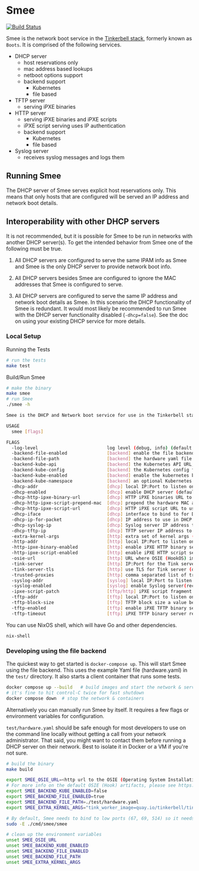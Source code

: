 # Smee

[![Build Status](https://github.com/tinkerbell/smee/workflows/For%20each%20commit%20and%20PR/badge.svg)](https://github.com/tinkerbell/smee/actions?query=workflow%3A%22For+each+commit+and+PR%22+branch%3Amain)

Smee is the network boot service in the [Tinkerbell stack](https://tinkerbell.org), formerly known as `Boots`. It is comprised of the following services.

- DHCP server
  - host reservations only
  - mac address based lookups
  - netboot options support
  - backend support
    - Kubernetes
    - file based
- TFTP server
  - serving iPXE binaries
- HTTP server
  - serving iPXE binaries and iPXE scripts
  - iPXE script serving uses IP authentication
  - backend support
    - Kubernetes
    - file based
- Syslog server
  - receives syslog messages and logs them

## Running Smee

The DHCP server of Smee serves explicit host reservations only. This means that only hosts that are configured will be served an IP address and network boot details.

## Interoperability with other DHCP servers

It is not recommended, but it is possible for Smee to be run in networks with another DHCP server(s). To get the intended behavior from Smee one of the following must be true.

1. All DHCP servers are configured to serve the same IPAM info as Smee and Smee is the only DHCP server to provide network boot info.

1. All DHCP servers besides Smee are configured to ignore the MAC addresses that Smee is configured to serve.

1. All DHCP servers are configured to serve the same IP address and network boot details as Smee. In this scenario the DHCP functionality of Smee is redundant. It would most likely be recommended to run Smee with the DHCP server functionality disabled (`-dhcp=false`). See the doc on using your existing DHCP service for more details.

### Local Setup

Running the Tests

```bash
# run the tests
make test
```

Build/Run Smee

```bash
# make the binary
make smee
# run Smee
./smee -h

Smee is the DHCP and Network boot service for use in the Tinkerbell stack.

USAGE
  smee [flags]

FLAGS
  -log-level                          log level (debug, info) (default "info")
  -backend-file-enabled               [backend] enable the file backend for DHCP and the HTTP iPXE script (default "false")
  -backend-file-path                  [backend] the hardware yaml file path for the file backend
  -backend-kube-api                   [backend] the Kubernetes API URL, used for in-cluster client construction, kube backend only
  -backend-kube-config                [backend] the Kubernetes config file location, kube backend only
  -backend-kube-enabled               [backend] enable the kubernetes backend for DHCP and the HTTP iPXE script (default "true")
  -backend-kube-namespace             [backend] an optional Kubernetes namespace override to query hardware data from, kube backend only
  -dhcp-addr                          [dhcp] local IP:Port to listen on for DHCP requests (default "0.0.0.0:67")
  -dhcp-enabled                       [dhcp] enable DHCP server (default "true")
  -dhcp-http-ipxe-binary-url          [dhcp] HTTP iPXE binaries URL to use in DHCP packets (default "http://172.17.0.2:8080/ipxe/")
  -dhcp-http-ipxe-script-prepend-mac  [dhcp] prepend the hardware MAC address to iPXE script URL base, http://1.2.3.4/auto.ipxe -> http://1.2.3.4/40:15:ff:89:cc:0e/auto.ipxe (default "true")
  -dhcp-http-ipxe-script-url          [dhcp] HTTP iPXE script URL to use in DHCP packets (default "http://172.17.0.2/auto.ipxe")
  -dhcp-iface                         [dhcp] interface to bind to for DHCP requests
  -dhcp-ip-for-packet                 [dhcp] IP address to use in DHCP packets (opt 54, etc) (default "172.17.0.2")
  -dhcp-syslog-ip                     [dhcp] Syslog server IP address to use in DHCP packets (opt 7) (default "172.17.0.2")
  -dhcp-tftp-ip                       [dhcp] TFTP server IP address to use in DHCP packets (opt 66, etc) (default "172.17.0.2:69")
  -extra-kernel-args                  [http] extra set of kernel args (k=v k=v) that are appended to the kernel cmdline iPXE script
  -http-addr                          [http] local IP:Port to listen on for iPXE HTTP script requests (default "172.17.0.2:80")
  -http-ipxe-binary-enabled           [http] enable iPXE HTTP binary server (default "true")
  -http-ipxe-script-enabled           [http] enable iPXE HTTP script server (default "true")
  -osie-url                           [http] URL where OSIE (HookOS) images are located
  -tink-server                        [http] IP:Port for the Tink server
  -tink-server-tls                    [http] use TLS for Tink server (default "false")
  -trusted-proxies                    [http] comma separated list of trusted proxies in CIDR notation
  -syslog-addr                        [syslog] local IP:Port to listen on for Syslog messages (default "172.17.0.2:514")
  -syslog-enabled                     [syslog] enable Syslog server(receiver) (default "true")
  -ipxe-script-patch                  [tftp/http] iPXE script fragment to patch into served iPXE binaries served via TFTP or HTTP
  -tftp-addr                          [tftp] local IP:Port to listen on for iPXE TFTP binary requests (default "172.17.0.2:69")
  -tftp-block-size                    [tftp] TFTP block size a value between 512 (the default block size for TFTP) and 65456 (the max size a UDP packet payload can be) (default "512")
  -tftp-enabled                       [tftp] enable iPXE TFTP binary server) (default "true")
  -tftp-timeout                       [tftp] iPXE TFTP binary server requests timeout (default "5s")
```

You can use NixOS shell, which will have Go and other dependencies.

`nix-shell`

### Developing using the file backend

The quickest way to get started is `docker-compose up`. This will start Smee using the file backend. This uses the example Yaml file (hardware.yaml) in the `test/` directory. It also starts a client container that runs some tests.

```sh
docker compose up --build   # build images and start the network & services
# it's fine to hit control-C twice for fast shutdown
docker compose down  # stop the network & containers
```

Alternatively you can manually run Smee by itself. It requires a few
flags or environment variables for configuration.

`test/hardware.yaml` should be safe enough for most developers to
use on the command line locally without getting a call from your network
administrator. That said, you might want to contact them before running a DHCP
server on their network. Best to isolate it in Docker or a VM if you're not
sure.

```sh
# build the binary
make build

export SMEE_OSIE_URL=<http url to the OSIE (Operating System Installation Environment) artifacts>
# For more info on the default OSIE (Hook) artifacts, please see https://github.com/tinkerbell/hook
export SMEE_BACKEND_KUBE_ENABLED=false
export SMEE_BACKEND_FILE_ENABLED=true
export SMEE_BACKEND_FILE_PATH=./test/hardware.yaml
export SMEE_EXTRA_KERNEL_ARGS="tink_worker_image=quay.io/tinkerbell/tink-worker:latest"

# By default, Smee needs to bind to low ports (67, 69, 514) so it needs root.
sudo -E ./cmd/smee/smee

# clean up the environment variables
unset SMEE_OSIE_URL
unset SMEE_BACKEND_KUBE_ENABLED
unset SMEE_BACKEND_FILE_ENABLED
unset SMEE_BACKEND_FILE_PATH
unset SMEE_EXTRA_KERNEL_ARGS
```
